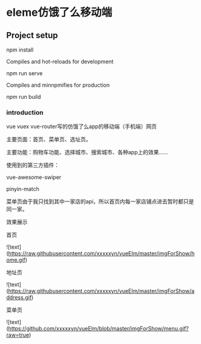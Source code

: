 # eleme仿饿了么移动端

## Project setup
npm install

Compiles and hot-reloads for development

npm run serve

Compiles and minnpmifies for production

npm run build

### introduction

vue vuex vue-router写的仿饿了么app的移动端（手机端）网页

主要页面：首页、菜单页、选址页。

主要功能：购物车功能、选择城市、搜索城市、各种app上的效果……

使用到的第三方插件：

vue-awesome-swiper

pinyin-match

菜单页由于我只找到其中一家店的api，所以首页内每一家店铺点进去暂时都只是同一家。

效果展示

首页

![text] (https://raw.githubusercontent.com/xxxxxyn/vueElm/master/imgForShow/home.gif)

地址页

![text] (https://raw.githubusercontent.com/xxxxxyn/vueElm/master/imgForShow/address.gif)

菜单页

![text] (https://github.com/xxxxxyn/vueElm/blob/master/imgForShow/menu.gif?raw=true)




